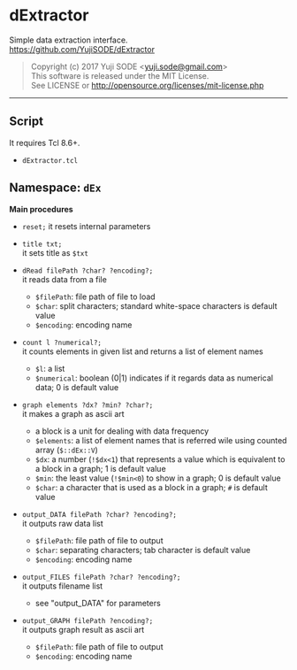 # dExtractor
Simple data extraction interface.  
https://github.com/YujiSODE/dExtractor  

>Copyright (c) 2017 Yuji SODE \<yuji.sode@gmail.com\>  
>This software is released under the MIT License.  
>See LICENSE or http://opensource.org/licenses/mit-license.php
______
## Script
It requires Tcl 8.6+.
- `dExtractor.tcl`
 
## Namespace: `dEx`
**Main procedures**
- `reset;`
it resets internal parameters

- `title txt;`  
  it sets title as `$txt`  

- `dRead filePath ?char? ?encoding?;`  
  it reads data from a file
  - `$filePath`: file path of file to load
  - `$char`: split characters; standard white-space characters is default value
  - `$encoding`: encoding name
  
- `count l ?numerical?;`  
  it counts elements in given list and returns a list of element names
  - `$l`: a list
  - `$numerical`: boolean (0|1) indicates if it regards data as numerical data; 0 is default value
  
- `graph elements ?dx? ?min? ?char?;`  
  it makes a graph as ascii art
  - a block is a unit for dealing with data frequency
  - `$elements`: a list of element names that is referred wile using counted array (`$::dEx::V`)
  - `$dx`: a number (`!$dx<1`) that represents a value which is equivalent to a block in a graph; 1 is default value
  - `$min`: the least value (`!$min<0`) to show in a graph; 0 is default value
  - `$char`: a character that is used as a block in a graph; `#` is default value
  
- `output_DATA filePath ?char? ?encoding?;`  
  it outputs raw data list
  - `$filePath`: file path of file to output
  - `$char`: separating characters; tab character is default value
  - `$encoding`: encoding name
  
- `output_FILES filePath ?char? ?encoding?;`  
  it outputs filename list
  - see "output_DATA" for parameters
  
- `output_GRAPH filePath ?encoding?;`  
  it outputs graph result as ascii art
  - `$filePath`: file path of file to output
  - `$encoding`: encoding name
